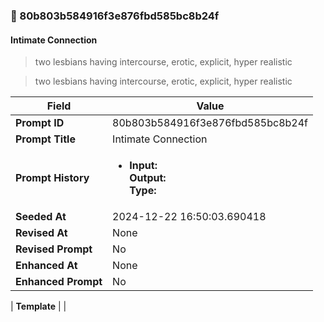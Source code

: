 

### 📜 80b803b584916f3e876fbd585bc8b24f

#### Intimate Connection

> two lesbians having intercourse, erotic, explicit, hyper realistic

> two lesbians having intercourse, erotic, explicit, hyper realistic

| Field          | Value                                                                                                                                                                      |
|----------------|----------------------------------------------------------------------------------------------------------------------------------------------------------------------------|
| **Prompt ID**  | 80b803b584916f3e876fbd585bc8b24f                                                                                                                                                            |
| **Prompt Title**  | Intimate Connection                                                                                                                                                            |
| **Prompt History** | <ul><li>**Input:**  <br> **Output:**  <br> **Type:** </li></ul> |
| **Seeded At** | 2024-12-22 16:50:03.690418                                                                                                                                                   |
| **Revised At** | None                                                                                                                                                   |
| **Revised Prompt** | No                                                                                                                                                                      |
| **Enhanced At** | None                                                                                                                                                  |
| **Enhanced Prompt** | No                                                                                                                                                                    |

| **Template**   |                                                                                                                                            |



